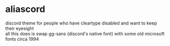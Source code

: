 # aliascord
discord theme for people who have cleartype disabled and want to keep their eyesight <br>
all this does is swap gg-sans (discord's native font) with some old microsoft fonts circa 1994
